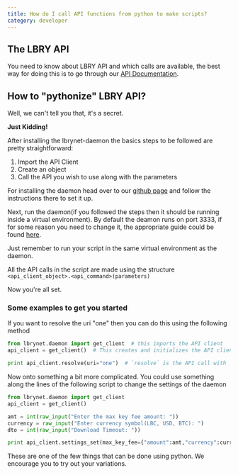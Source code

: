 ```yaml
---
title: How do I call API functions from python to make scripts?
category: developer
---
```


## The LBRY API

You need to know about LBRY API and which calls are available, the best way for doing this is to go through our [API Documentation](https://lbry.io/api).

## How to "pythonize" LBRY API?

Well, we can't tell you that, it's a secret.

**Just Kidding!**

After installing the lbrynet-daemon the basics steps to be followed are pretty straightforward:
1. Import the API Client
2. Create an object
3. Call the API you wish to use along with the parameters

For installing the daemon head over to our [github page](https://github.com/lbryio/lbry) and follow the instructions there to set it up.

Next, run the daemon(if you followed the steps then it should be running inside a virtual environment). By default the deamon runs on port 3333, if for some reason you need to change it, the appropriate guide could be found [here](https://lbry.io/faq/how-to-change-port).

Just remember to run your script in the same virtual environment as the daemon.

All the API calls in the script are made using the structure `<api_client_object>.<api_command>(parameters)`

Now you're all set.

### Some examples to get you started

If you want to resolve the uri "one" then you can do this using the following method
```python
from lbrynet.daemon import get_client  # this imports the API client
api_client = get_client()  # This creates and initializes the API client object

print api_client.resolve(uri="one")  # `resolve` is the API call with `uri="one"` as parameter
```

Now onto something a bit more complicated. You could use something along the lines of the following script to change the settings of the daemon
```python
from lbrynet.daemon import get_client
api_client = get_client()

amt = int(raw_input("Enter the max key fee amount: "))
currency = raw_input("Enter currency symbol(LBC, USD, BTC): ")
dto = int(raw_input("Download Timeout: "))

print api_client.settings_set(max_key_fee={"amount":amt,"currency":currency}, download_timeout=dto))
```

These are one of the few things that can be done using python. We encourage you to try out your variations.
